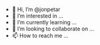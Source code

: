 - 👋 Hi, I’m @jonpetar
- 👀 I’m interested in ...
- 🌱 I’m currently learning ...
- 💞️ I’m looking to collaborate on ...
- 📫 How to reach me ...

<!---
jonpetar/jonpetar is a ✨ special ✨ repository because its `README.md` (this file) appears on your GitHub profile.
You can click the Preview link to take a look at your changes.
--->

